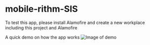 # mobile-rithm-SIS

To test this app, please install Alamofire and create a new workplace including this project and Alamofire

A quick demo on how the app works
![Image of demo](https://lancexxxxxbucket.s3.us-west-1.amazonaws.com/rithm-mobile-demo.gif)
